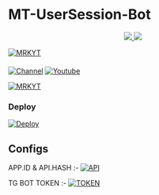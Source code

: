 # MT-UserSession-Bot

  </a>
</p>
<p align="center">
  <a href="https://github.com/MRK-YT/MT-UserSession-Bot/stargazers">
    <img src="https://img.shields.io/github/stars/MRK-YT/MT-UserSession-Bot?style=social">

  </a>
  
  <a href="https://github.com/MRK-YT/MT-UserSession-Bot/fork">
    <img src="https://img.shields.io/github/forks/MRK-YT/MT-UserSession-Bot?label=Fork&style=social">

  </a>  
</p>

[![MRKYT](https://img.shields.io/badge/Connect-Creater-skyblue?style=for-the-badge&logo=telegram)](https://telegram.dog/Mo_Tech_YT)  
ㅤㅤㅤㅤㅤㅤㅤ  
[![Channel](https://img.shields.io/badge/MoTechYT-Support-red?style=flat&logo=telegram)](https://telegram.dog/Mo_Tech_YT)  [![Youtube](https://img.shields.io/badge/Youtube-channel-red?style=flat&logo=Youtube)](https://youtube.com/channel/UCmGBpXoM-OEm-FacOccVKgQ)  

[![MRKYT](https://img.shields.io/badge/Connect-Telegram-red?style=flat&logo=telegram)](https://telegram.dog/Mrk_yt)


### Deploy

[![Deploy](https://www.herokucdn.com/deploy/button.svg)](https://heroku.com/deploy?template=https://github.com/MRK-YT/MT-UserSession-Bot)


## Configs

APP.ID & API.HASH :- [![API](https://img.shields.io/badge/Click-Here-red?style=flat&logo=telegram)](https://telegram.dog/MT_MyTelegramOrg_Bot)

TG BOT TOKEN :- [![TOKEN](https://img.shields.io/badge/Click-Here-red?style=flat&logo=telegram)](https://telegram.dog/BotFather) 

